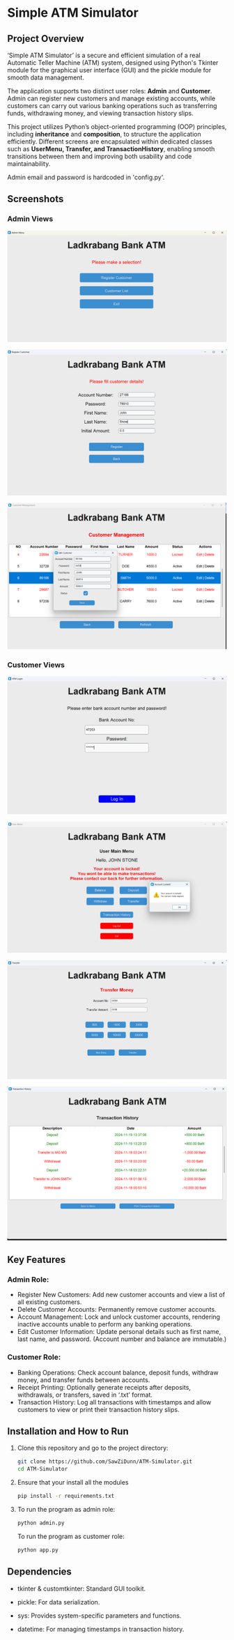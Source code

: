 # Simple ATM Simulator

## Project Overview

‘Simple ATM Simulator’ is a secure and efficient simulation of a real Automatic Teller Machine (ATM) system, designed using Python's Tkinter module for the graphical user interface (GUI) and the pickle module for smooth data management.

The application supports two distinct user roles: **Admin** and **Customer**.
Admin can register new customers and manage existing accounts, while customers can carry out various banking operations such as transferring funds, withdrawing money, and viewing transaction history slips.

This project utilizes Python’s object-oriented programming (OOP) principles, including **inheritance** and **composition**, to structure the application efficiently. Different screens are encapsulated within dedicated classes such as **UserMenu, Transfer, and TransactionHistory**, enabling smooth transitions between them and improving both usability and code maintainability.

Admin email and password is hardcoded in 'config.py'.

## Screenshots

### Admin Views

![Menu Page](./imgs/no1.png)

![Register a new customer](./imgs/no2.png)

![Customer Management](./imgs/no3.png)

### Customer Views

![Log In](./imgs/no4.png)

![Menu Page](./imgs/no5.png)

![Transfer](./imgs/no6.png)

![Transaction History](./imgs/no7.png)

## Key Features

### Admin Role:

-   Register New Customers: Add new customer accounts and view a list of all existing customers.
-   Delete Customer Accounts: Permanently remove customer accounts.
-   Account Management: Lock and unlock customer accounts, rendering inactive accounts unable to perform any banking operations.
-   Edit Customer Information: Update personal details such as first name, last name, and password. (Account number and balance are immutable.)

### Customer Role:

-   Banking Operations: Check account balance, deposit funds, withdraw money, and transfer funds between accounts.
-   Receipt Printing: Optionally generate receipts after deposits, withdrawals, or transfers, saved in ‘.txt’ format.
-   Transaction History: Log all transactions with timestamps and allow customers to view or print their transaction history slips.

## Installation and How to Run

1. Clone this repository and go to the project directory:

    ```bash
    git clone https://github.com/SawZiDunn/ATM-Simulator.git
    cd ATM-Simulator
    ```

2. Ensure that your install all the modules

    ```bash
    pip install -r requirements.txt
    ```

3. To run the program as admin role:

    ```bash
    python admin.py
    ```

    To run the program as customer role:

    ```bash
    python app.py
    ```

## Dependencies

-   tkinter & customtkinter: Standard GUI toolkit.

-   pickle: For data serialization.

-   sys: Provides system-specific parameters and functions.

-   datetime: For managing timestamps in transaction history.
